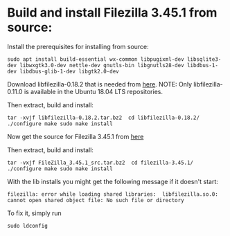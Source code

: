 # Build and install Filezilla 3.45.1 from source:
Install the prerequisites for installing from source:

``sudo apt install build-essential wx-common libpugixml-dev libsqlite3-dev libwxgtk3.0-dev nettle-dev gnutls-bin libgnutls28-dev libdbus-1-dev libdbus-glib-1-dev libgtk2.0-dev
 ``

Download libfilezilla-0.18.2 that is needed from [here](https://lib.filezilla-project.org/download.php). 
NOTE: Only libfilezilla-0.11.0 is available in the Ubuntu 18.04 LTS repositories.

Then extract, build and install:

`` tar -xvjf libfilezilla-0.18.2.tar.bz2 
cd libfilezilla-0.18.2/
./configure
make
sudo make install ``

Now get the source for Filezilla 3.45.1 from [here](https://filezilla-project.org/download.php)

Then extract, build and install:

`` tar -vxjf FileZilla_3.45.1_src.tar.bz2 
cd filezilla-3.45.1/
./configure
make
sudo make install ``

With the lib installs you might get the following message if it doesn't start:

`` filezilla: error while loading shared libraries: 
libfilezilla.so.0: cannot open shared object file: No such file or directory ``

To fix it, simply run

`` sudo ldconfig ``
